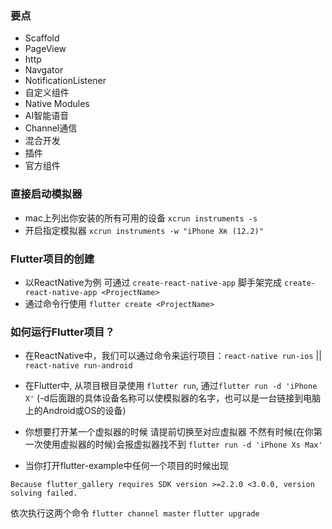 ### 要点
- Scaffold
- PageView
- http
- Navgator
- NotificationListener
- 自定义组件
- Native Modules
- AI智能语音
- Channel通信
- 混合开发
- 插件
- 官方组件

### 直接启动模拟器
- mac上列出你安装的所有可用的设备 `xcrun instruments -s`
- 开启指定模拟器 `xcrun instruments -w "iPhone Xʀ (12.2)"`


### Flutter项目的创建
- 以ReactNative为例 可通过 `create-react-native-app` 脚手架完成 `create-react-native-app <ProjectName>`
- 通过命令行使用 `flutter create <ProjectName>`

### 如何运行Flutter项目？
- 在ReactNative中，我们可以通过命令来运行项目：`react-native run-ios` || `react-native run-android`
- 在Flutter中, 从项目根目录使用 `flutter run`, 通过`flutter run -d 'iPhone X'` (-d后面跟的具体设备名称可以使模拟器的名字，也可以是一台链接到电脑上的Android或OS的设备)
- 你想要打开某一个虚拟器的时候 请提前切换至对应虚拟器 不然有时候(在你第一次使用虚拟器的时候)会报虚拟器找不到 `flutter run -d 'iPhone Xs Max'`

- 当你打开flutter-example中任何一个项目的时候出现
```
Because flutter_gallery requires SDK version >=2.2.0 <3.0.0, version solving failed.
```
依次执行这两个命令 `flutter channel master` `flutter upgrade`

